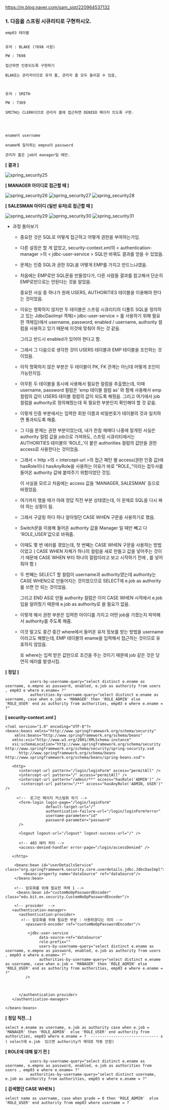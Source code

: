 

https://m.blog.naver.com/sam_sist/220964537132

### 1. 다음을 스프링 시큐리티로 구현하시오.

```
emp03 테이블


유저 : BLAKE (7698 사원)

PW : 7698

접근하면 인증되도록 구현하기

BLAKE는 관리자이므로 유저 홈, 관리자 홈 모두 들어갈 수 있음,



유저 : SMITH

PW : 7369

SMITH는 CLERK이므로 관리자 홈에 접근하면 DENIED 페이지 뜨도록 구현. 




ename이 username

ename에 일치하는 empno이 password

관리자 홈은 job이 manager일 때만.
```

**[ 결과 ]**

![spring_security25](https://user-images.githubusercontent.com/75013108/108390578-28aa4980-7254-11eb-87e5-d2c49f2f239f.PNG)

**[ MANAGER 아이디로 접근할 때 ]**

![spring_security26](https://user-images.githubusercontent.com/75013108/108390556-25af5900-7254-11eb-9d44-c56b2b3fa961.PNG)
![spring_security27](https://user-images.githubusercontent.com/75013108/108390566-27791c80-7254-11eb-90d6-9ee3f675338e.PNG)
![spring_security28](https://user-images.githubusercontent.com/75013108/108390570-27791c80-7254-11eb-8cc6-58b2bd5866e2.PNG)

**[ SALESMAN 아이디 (일반 유저)로 접근할 때 ]**

![spring_security29](https://user-images.githubusercontent.com/75013108/108390573-2811b300-7254-11eb-82cc-10c4c54cbcb8.PNG)
![spring_security30](https://user-images.githubusercontent.com/75013108/108390576-2811b300-7254-11eb-9420-53d062fc798e.PNG)
![spring_security31](https://user-images.githubusercontent.com/75013108/108390577-28aa4980-7254-11eb-8c5b-8386f5b4d7d5.PNG)





- 과정 돌아보기

  - 중요한 것은 SQL로 어떻게 접근하고 어떻게 권한을 부여하는가임.

  - 다른 설정은 할 게 없었고, security-context.xml의 < authentication-manager >의 < jdbc-user-service > SQL만 바꿔도 결과를 얻을 수 있었음.

  - 문제는 인증 SQL과 권한 SQL을 어떻게 EMP를 가지고 만드느냐였음.

  - 처음에는 EMP로만 SQL문을 만들었다가, 다른 사람들 결과를 참고해서 단순히 EMP로만으로는 안된다는 것을 알았음. 

    중요한 사실 중 하나가 원래 USERS, AUTHORITIES 테이블을 이용해야 한다는 것이었음.

  - 이유는 명확하지 않지만 두 테이블은 스프링 시큐리티의 디폴트 SQL을 정의하고 있는 JdbcDaoImpl 객체(< jdbc-user-service > 를 사용하기 위해 필요한 객체임)에서 username, password, enabled / username, authority 컬럼을 사용하고 있기 때문에 이것에 맞춰야 하는 것 같음.

    그리고 반드시 enabled가 있어야 한다고 함.

  - 그래서 그 다음으로 생각한 것이 USERS 테이블과 EMP 테이블을 조인하는 것이었음.

  - 아직 명확하지 않은 부분은 두 테이블이 PK, FK 관계는 아닌데 어떻게 조인이 가능한지임.

  - 아무튼 두 테이블을 동시에 사용해서 필요한 컬럼을 추출했는데, 이때 username, password 컬럼은 'emp 테이블 컬럼 as' 와 함께 사용해서 emp 컬럼의 값이 USERS 테이블 컬럼의 값이 되도록 해줬음. 그리고 여기에서 job 컬럼을 authority로 정의해줬는데 꼭 필요한 부분인지 확인해야 할 것 같음.

  - 이렇게 인증 부분에서는 입력한 회원 이름과 비밀번호가 테이블의 것과 일치하면 통과되도록 해줌.

  - 그 다음 문제는 권한 부분이었는데, 내가 한참 헤매다 나중에 알게된 사실은 authority 컬럼 값을 job으로 가져와도, 스프링 시큐리티에서는 AUTHORITIES 테이블의 'ROLE_'이 붙은 authorities 컬럼의 값만을 권한 access로 사용한다는 것이었음.

  - 그래서 < http >의 < intercept-url >의 접근 패턴 별 access(권한 인증 값)에 hasRole이나 hasAnyRole을 사용하는 이유가 바로 "ROLE_"이라는 접두사를 들어온 authority 값에 붙여주기 위함이었던 것임.

    이 사실을 모르고 처음에는 access 값을 'MANAGER, SALESMAN' 등으로 바꿨었음.

  - 여기까지 했을 때가 아래 정답 직전 부분 상태였는데, 이 문제로 SQL을 다시 짜야 하는 상황이 됨.

  - 그래서 구글링 하다 하나 알아뒀던 CASE WHEN 구문을 사용하기로 했음. 

  - Switch문을 이용해 들어온 authority 값을 Manager 일 때만 빼고 다 'ROLE_USER'값으로 바꿔줌.

  - 이때도 몇 번 에러를 겪었는데, 첫 번째는 CASE WHEN 구문을 사용하는 방법이었고 ( CASE WHEN 자체가 하나의 컬럼을 새로 만들고 값을 넣어주는 것이기 때문에 CASE WHEN 부터 하나의 컬럼이라고 보고 시작하기 전에 , 를 넣어줘야 함 )

  - 두 번째는 SELECT 할 컬럼이 username과 authority였는데 authority는 CASE WHEN으로 만들어지는 것이었으므로 SELECT에 e.job as authority를 쓰면 안 되는 것이었음.

    그리고 END AS로 만들 authority 컬럼은 이미 CASE WHEN 시작에서 e.job임을 알려줬기 때문에 e.job as authority로 쓸 필요가 없음.

  - 이렇게 해서 권한 부분은 입력한 아이디를 가지고 어떤 job을 가졌는지 파악해서 authority를 주도록 해줌.

  - 이것 말고도 중간 중간 where에서 들어온 유저 정보를 받는 방법을 username이라고도 해봤는데, EMP 테이블의 ename을 입력해서 접근하는 것이므로 유효하지 않았음.

    또 where는 입력 받은 값만으로 조건을 주는 것이기 때문에 job 같은 것은 당연히 에러를 발생시킴.

    





**[ 정답 ]**

               users-by-username-query="select distinct e.ename as username, e.empno as password, enabled, e.job as authority from users , emp03 e where e.ename= ?"
               authorities-by-username-query="select distinct e.ename as username, case when e.job = 'MANAGER' then 'ROLE_ADMIN' else 'ROLE_USER' end as authority from authorities, emp03 e where e.ename = ?"
**[ security-context.xml ]**

```
<?xml version="1.0" encoding="UTF-8"?>
<beans:beans xmlns="http://www.springframework.org/schema/security"
    xmlns:beans="http://www.springframework.org/schema/beans"
   xmlns:xsi="http://www.w3.org/2001/XMLSchema-instance"
   xsi:schemaLocation="http://www.springframework.org/schema/security http://www.springframework.org/schema/security/spring-security.xsd
      http://www.springframework.org/schema/beans http://www.springframework.org/schema/beans/spring-beans.xsd">
    
   <http> 
   	  <intercept-url pattern="/login/loginForm" access="permitAll" />
   	  <intercept-url pattern="/" access="permitAll" />
      <intercept-url pattern="/admin/**" access="hasRole('ADMIN')" />   
       <intercept-url pattern="/**" access="hasAnyRole('ADMIN, USER')" />   
      
     <!--  로그인 페이지 커스텀화 하기 -->
      <form-login login-page="/login/loginForm"
      			  default-target-url="/"
                  authentication-failure-url="/login/loginForm?error"
                  username-parameter="id"
                  password-parameter="password"
      />
      
      <logout logout-url="/logout" logout-success-url="/" />
      
      <!-- 403 에러 처리 -->
      <access-denied-handler error-page="/login/accessDenied" />
      
   </http> 
   
	<beans:bean id="userDetailsService" class="org.springframework.security.core.userdetails.jdbc.JdbcDaoImpl">
        <beans:property name="dataSource" ref="dataSource"/>
    </beans:bean> 
    
    <!-- 암호화를 위해 필요한 객체 1 -->
     <beans:bean id="customNoOpPasswordEncoder" class="edu.bit.ex.security.CustomNoOpPasswordEncoder"/>
   
	<!-- provider  -->
   <authentication-manager>
      <authentication-provider>
       <!-- 암호화를 위해 필요한 부분 : 사용하겠다는 의미 -->
         <password-encoder ref="customNoOpPasswordEncoder"/>    
         
          <jdbc-user-service 
               data-source-ref="dataSource"
			   role-prefix=""
               users-by-username-query="select distinct e.ename as username, e.empno as password, enabled, e.job as authority from users , emp03 e where e.ename= ?"
               authorities-by-username-query="select distinct e.ename as username, case when e.job = 'MANAGER' then 'ROLE_ADMIN' else 'ROLE_USER' end as authority from authorities, emp03 e where e.ename = ?"
         />   
 
 

      </authentication-provider>
   </authentication-manager> 
    
</beans:beans>
```



**[ 정답 직전...]**

```
select e.ename as username, e.job as authority case when e.job = 'MANAGER' then 'ROLE_ADMIN'  else 'ROLE_USER' end authority from authorities, emp03 where e.ename = ?  ------------------------------ x ( select에 e.job  있으면 authority가 제대로 작동 안함)
```



**[ ROLE에 대해 알기 전 ]**

               users-by-username-query="select distinct e.ename as username, e.empno as password, enabled, e.job as authorities from users , emp03 e where e.ename= ?"
               authorities-by-username-query="select distinct username, e.job as authority from authorities, emp03 e where e.ename = ?"


**[ 검색했던 CASE WHEN ]**

```
select name as username, case when grade = 0 then 'ROLE_ADMIN'  else 'ROLE_USER' end authority from emp03 where username = ?
```



